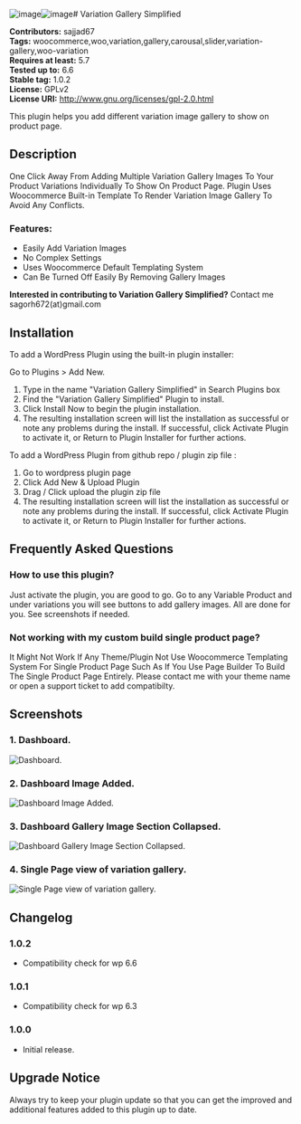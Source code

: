 ![image](https://github.com/sajjadh47/Variation-Gallery-Simplified/assets/16754987/0f7a0b57-3743-4109-9235-1d033e93ebb6)![image](https://github.com/sajjadh47/Variation-Gallery-Simplified/assets/16754987/fbb74131-38ee-4cda-9fec-677c96dd0b5b)# Variation Gallery Simplified

**Contributors:** sajjad67 \
**Tags:** woocommerce,woo,variation,gallery,carousal,slider,variation-gallery,woo-variation \
**Requires at least:** 5.7 \
**Tested up to:** 6.6 \
**Stable tag:** 1.0.2 \
**License:** GPLv2 \
**License URI:** http://www.gnu.org/licenses/gpl-2.0.html

This plugin helps you add different variation image gallery to show on product page.

## Description

One Click Away From Adding Multiple Variation Gallery Images To Your Product Variations Individually To Show On Product Page. Plugin Uses Woocommerce Built-in Template To Render Variation Image Gallery To Avoid Any Conflicts.

### Features:

- Easily Add Variation Images
- No Complex Settings
- Uses Woocommerce Default Templating System
- Can Be Turned Off Easily By Removing Gallery Images

**Interested in contributing to Variation Gallery Simplified?**
Contact me sagorh672(at)gmail.com

## Installation

To add a WordPress Plugin using the built-in plugin installer:

Go to Plugins > Add New.

1. Type in the name "Variation Gallery Simplified" in Search Plugins box
2. Find the "Variation Gallery Simplified" Plugin to install.
3. Click Install Now to begin the plugin installation.
4. The resulting installation screen will list the installation as successful or note any problems during the install.
If successful, click Activate Plugin to activate it, or Return to Plugin Installer for further actions.

To add a WordPress Plugin from github repo / plugin zip file :
1. Go to wordpress plugin page
2. Click Add New & Upload Plugin
3. Drag / Click upload the plugin zip file
4. The resulting installation screen will list the installation as successful or note any problems during the install.
If successful, click Activate Plugin to activate it, or Return to Plugin Installer for further actions.

## Frequently Asked Questions

### How to use this plugin?

Just activate the plugin, you are good to go. Go to any Variable Product and under variations you will see buttons to add gallery images. All are done for you. See screenshots if needed.
### Not working with my custom build single product page?

It Might Not Work If Any Theme/Plugin Not Use Woocommerce Templating System For Single Product Page Such As If You Use Page Builder To Build The Single Product Page Entirely. Please contact me with your theme name or open a support ticket to add compatibilty.

## Screenshots

### 1. Dashboard.

![Dashboard.](https://ps.w.org/variation-gallery-simplified/assets/screenshot-1.png)

### 2. Dashboard Image Added.

![Dashboard Image Added.](https://ps.w.org/variation-gallery-simplified/assets/screenshot-2.png)

### 3. Dashboard Gallery Image Section Collapsed.

![Dashboard Gallery Image Section Collapsed.](https://ps.w.org/variation-gallery-simplified/assets/screenshot-3.png)

### 4. Single Page view of variation gallery.

![Single Page view of variation gallery.](https://ps.w.org/variation-gallery-simplified/assets/screenshot-4.png)


## Changelog

### 1.0.2
- Compatibility check for wp 6.6

### 1.0.1

- Compatibility check for wp 6.3
### 1.0.0

- Initial release.

## Upgrade Notice

Always try to keep your plugin update so that you can get the improved and additional features added to this plugin up to date.
